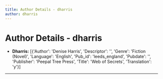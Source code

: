```yaml
---
title: Author Details - dharris
author: dharris
---
```


# Author Details - dharris

<ul>
    <li><strong>Dharris:</strong> [{'Author': 'Denise Harris', 'Descriptor': '', 'Genre': 'Fiction (Novel)', 'Language': 'English', 'Pub_id': 'leeds_england', 'Pubdate': '', 'Publisher': 'Peepal Tree Press', 'Title': 'Web of Secrets', 'Translation': 'y'}]</li>
</ul>
<hr>